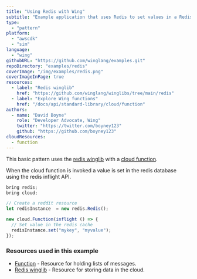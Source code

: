 ```yaml
---
title: "Using Redis with Wing"
subtitle: "Example application that uses Redis to set values in a Redis cache"
type: 
  - "pattern"
platform:
  - "awscdk"
  - "sim"
language:
  - "wing"
githubURL: "https://github.com/winglang/examples.git"
repoDirectory: "examples/redis"
coverImage: "/img/examples/redis.png"
coverImageInPage: true
resources:
  - label: "Redis winglib"
    href: "https://github.com/winglang/winglibs/tree/main/redis"
  - label: "Explore Wing functions"
    href: "/docs/api/standard-library/cloud/function"
authors:
  - name: "David Boyne"
    role: "Developer Advocate, Wing"
    twitter: "https://twitter.com/boyney123"
    github: "https://github.com/boyney123"
cloudResources:
  - function
---
```


This basic pattern uses the [redis winglib](https://github.com/winglang/winglibs/tree/main/redis) with a [cloud function](/docs/api/standard-library/cloud/function).

When the cloud function is invoked a value is set in the redis database using the redis inflight API.


```js
bring redis;
bring cloud;

// Create a reddit resource
let redisInstance  = new redis.Redis();

new cloud.Function(inflight () => {
  // Set value in the redis cache
  redisInstance.set("mykey", "myvalue");
});
```


### Resources used in this example

- [Function](/docs/api/standard-library/cloud/function) - Resource for holding lists of messages. 
- [Redis winglib](https://github.com/winglang/winglibs/tree/main/redis) - Resource for storing data in the cloud.

